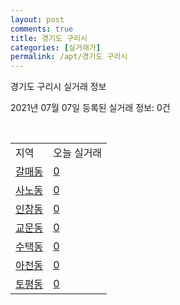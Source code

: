 ```yaml
---
layout: post
comments: true
title: 경기도 구리시
categories: [실거래가]
permalink: /apt/경기도 구리시
---
```


경기도 구리시 실거래 정보

2021년 07월 07일 등록된 실거래 정보: 0건

<script type="text/javascript">
  google.charts.load('current', {'packages':['corechart']});
  google.charts.setOnLoadCallback(drawChart);

  function drawChart() {
    var data = google.visualization.arrayToDataTable([['거래일', '매매', '전월세', '전매'], ['20-07', 305, 288, 4], ['20-08', 167, 245, 3], ['20-09', 130, 399, 1], ['20-10', 142, 229, 0], ['20-11', 185, 355, 1], ['20-12', 224, 262, 0], ['21-01', 252, 540, 0], ['21-02', 148, 222, 0], ['21-03', 131, 256, 0], ['21-04', 152, 240, 0], ['21-05', 163, 190, 0], ['21-06', 56, 180, 0], ['21-07', 0, 11, 0]]);

    var options = {
      title: '최근 유형별 거래량 추이',
      legend: { position: 'bottom' }
    };

    var chart = new google.visualization.LineChart(document.getElementById('columnchart_material'));
    chart.draw(data, (options));
  }
</script>

<div id="columnchart_material" style="width: 95%; margin-left: -35px"></div>
<br>
<table class="sortable">
  <tr>
    <td>지역</td>
    <td>오늘 실거래</td>
  </tr>

  
  <tr class="item">
    <td><a href="경기도 구리시 갈매동">갈매동</a></td>
    <td><a href="경기도 구리시 갈매동">0</a></td>
  </tr>
    

  <tr class="item">
    <td><a href="경기도 구리시 사노동">사노동</a></td>
    <td><a href="경기도 구리시 사노동">0</a></td>
  </tr>
    

  <tr class="item">
    <td><a href="경기도 구리시 인창동">인창동</a></td>
    <td><a href="경기도 구리시 인창동">0</a></td>
  </tr>
    

  <tr class="item">
    <td><a href="경기도 구리시 교문동">교문동</a></td>
    <td><a href="경기도 구리시 교문동">0</a></td>
  </tr>
    

  <tr class="item">
    <td><a href="경기도 구리시 수택동">수택동</a></td>
    <td><a href="경기도 구리시 수택동">0</a></td>
  </tr>
    

  <tr class="item">
    <td><a href="경기도 구리시 아천동">아천동</a></td>
    <td><a href="경기도 구리시 아천동">0</a></td>
  </tr>
    

  <tr class="item">
    <td><a href="경기도 구리시 토평동">토평동</a></td>
    <td><a href="경기도 구리시 토평동">0</a></td>
  </tr>
    


</table>


    